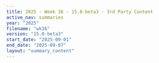 ```yaml
---
title: 2025 - Week 36 - 15.0-beta3 - 3rd Party Content
active_nav: summaries
year: "2025"
filename: "wk36"
version: "15.0-beta3"
start_date: "2025-09-01"
end_date: "2025-09-07"
layout: "summary_content"
---
```

